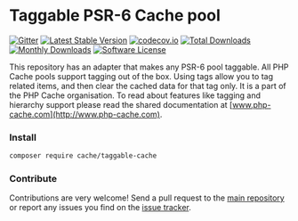 # Taggable PSR-6 Cache pool 
[![Gitter](https://badges.gitter.im/php-cache/cache.svg)](https://gitter.im/php-cache/cache?utm_source=badge&utm_medium=badge&utm_campaign=pr-badge)
[![Latest Stable Version](https://poser.pugx.org/cache/taggable-cache/v/stable)](https://packagist.org/packages/cache/taggable-cache)
[![codecov.io](https://codecov.io/github/php-cache/taggable-cache/coverage.svg?branch=master)](https://codecov.io/github/php-cache/taggable-cache?branch=master)
[![Total Downloads](https://poser.pugx.org/cache/taggable-cache/downloads)](https://packagist.org/packages/cache/taggable-cache)
[![Monthly Downloads](https://poser.pugx.org/cache/taggable-cache/d/monthly.png)](https://packagist.org/packages/cache/taggable-cache)
[![Software License](https://img.shields.io/badge/license-MIT-brightgreen.svg?style=flat-square)](LICENSE)

This repository has an adapter that makes any PSR-6 pool taggable. All PHP Cache pools support tagging out of the box. 
Using tags allow you to tag related items, and then clear the cached data for that tag only. It is a part of the PHP Cache 
organisation. To read about features like tagging and hierarchy support please read the shared documentation at [www.php-cache.com](http://www.php-cache.com). 

### Install

```bash
composer require cache/taggable-cache
```

### Contribute

Contributions are very welcome! Send a pull request to the [main repository](https://github.com/php-cache/cache) or 
report any issues you find on the [issue tracker](http://issues.php-cache.com).

